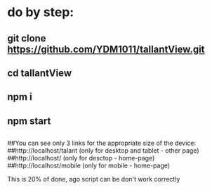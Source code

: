 # do by step:

## git clone https://github.com/YDM1011/tallantView.git 
## cd tallantView 
## npm i
## npm start
## 
##You can see only 3 links for the appropriate size of the device:
##http://localhost/talant (only for desktop and tablet - other page)
##http://localhost/ (only for desctop - home-page)
##http://localhost/mobile (only for mobile - home-page)

This is 20% of done, ago script can be don't work correctly
